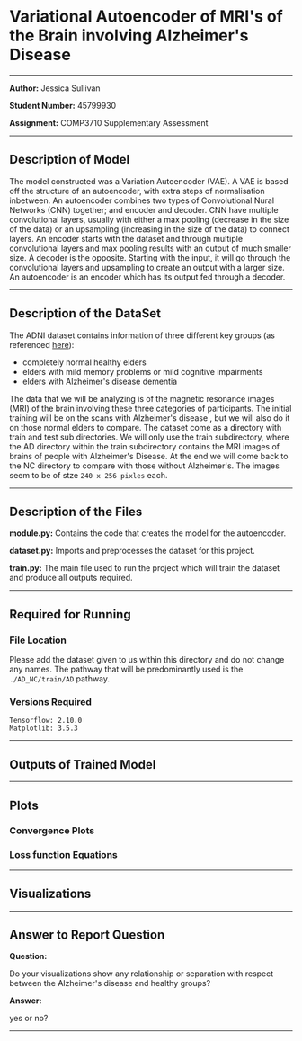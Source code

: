 # Variational Autoencoder of MRI's of the Brain involving Alzheimer's Disease

---

**Author:** Jessica Sullivan

**Student Number:** 45799930

**Assignment:** COMP3710 Supplementary Assessment

---

## Description of Model

The model constructed was a Variation Autoencoder (VAE). A VAE is based off the structure of an autoencoder, with extra steps of normalisation inbetween. An autoencoder combines two types of Convolutional Nural Networks (CNN) together; and encoder and decoder. CNN have multiple convolutional layers, usually with either a max pooling (decrease in the size of the data) or an upsampling (increasing in the size of the data) to connect layers. An encoder starts with the dataset and through multiple convolutional layers and max pooling results with an output of much smaller size. A decoder is the opposite. Starting with the input, it will go through the convolutional layers and upsampling to create an output with a larger size. An autoencoder is an encoder which has its output fed through a decoder.

---

## Description of the DataSet

The ADNI dataset contains information of three different key groups (as referenced [here](https://adni.loni.usc.edu/)):

* completely normal healthy elders
* elders with mild memory problems or mild cognitive impairments
* elders with Alzheimer's disease dementia

The data that we will be analyzing is of the magnetic resonance images (MRI) of the brain involving these three categories of participants. The initial training will be on the scans with Alzheimer's disease , but we will also do it on those normal elders to compare. The dataset come as a directory with train and test sub directories. We will only use the train subdirectory, where the AD directory within the train subdirectory contains the MRI images of brains of people with Alzheimer's Disease. At the end we will come back to the NC directory to compare with those without Alzheimer's. The images seem to be of stze `240 x 256 pixles` each. 

---

## Description of the Files

**module.py:** Contains the code that creates the model for the autoencoder.

**dataset.py:** Imports and preprocesses the dataset for this project.

**train.py:** The main file used to run the project which will train the dataset and produce all outputs required.

---

## Required for Running

### File Location

Please add the dataset given to us within this directory and do not change any names. The pathway that will be predominantly used is the `./AD_NC/train/AD` pathway.

### Versions Required

```commandline
Tensorflow: 2.10.0
Matplotlib: 3.5.3

```

---

## Outputs of Trained Model

---

## Plots

### Convergence Plots

### Loss function Equations

---

## Visualizations

---

## Answer to Report Question

**Question:**

Do your visualizations show any relationship or separation with respect between the Alzheimer's disease and healthy groups?

**Answer:**

yes or no?

---
